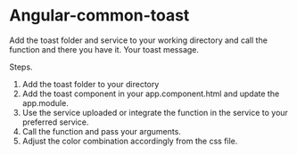 # Angular-common-toast
Add the toast folder and service to your working directory and call the function and there you have it. Your toast message.

Steps.
1. Add the toast folder to your directory
2. Add the toast component in your app.component.html and update the app.module.
3. Use the service uploaded or integrate the function in the service to your preferred service.
4. Call the function and pass your arguments.
5. Adjust the color combination accordingly from the css file.
